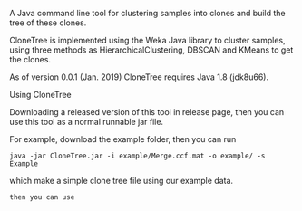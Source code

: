 A Java command line tool for clustering samples into clones and build the tree of these clones.

CloneTree is implemented using the Weka Java library to cluster samples, using three methods as HierarchicalClustering, DBSCAN and KMeans to get the clones.

As of version 0.0.1 (Jan. 2019) CloneTree requires Java 1.8 (jdk8u66).

Using CloneTree

Downloading a released version of this tool in release page, then you can use this tool as a normal runnable jar file.
	
For example, download the example folder, then you can run
	
	java -jar CloneTree.jar -i example/Merge.ccf.mat -o example/ -s Example
	
which make a simple clone tree file using our example data.

	then you can use 